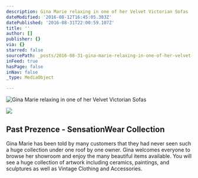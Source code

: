 ```yaml
---
description: Gina Marie relaxing in one of her Velvet Victorian Sofas
dateModified: '2016-08-12T16:45:05.383Z'
datePublished: '2016-08-31T22:00:59.107Z'
title: ''
author: []
publisher: {}
via: {}
starred: false
sourcePath: _posts/2016-08-31-gina-marie-relaxing-in-one-of-her-velvet-victorian-sofas.md
inFeed: true
hasPage: false
inNav: false
_type: MediaObject

---
```

![Gina Marie relaxing in one of her Velvet Victorian Sofas](https://the-grid-user-content.s3-us-west-2.amazonaws.com/4be1aabd-8717-4cfa-afc3-fc7dac49ddd1.jpg)

<article style=""><img src="https://imgflo.herokuapp.com/graph/vahj1ThiexotieMo/21cb77f33f488034ec022eddbf07a0a3/noop?input=https%3A%2F%2Fchairish-prod.global.ssl.fastly.net%2Fimage%2Faccount%2Fsized%2Fc685e8b5-220a-49d5-b8af-99bcd3aa3d81%3Faspect%3Dmax%26width%3D1600%26height%3D536" /><h1>Past Prezence - SensationWear Collection</h1><p>Gina Marie has been told by many customers that they had never seen such a huge collection under one roof by one owner. Gina welcomes everyone to browse her showroom and enjoy the many beautiful items available. You will see a huge collection of artwork including ceramics, paintings, and sculptures as well as Vintage Clothing and Accessories.</p></article>